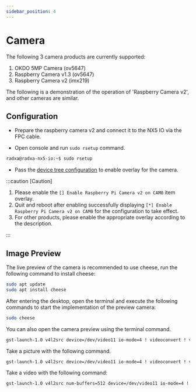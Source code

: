 ```yaml
---
sidebar_position: 4
---
```


# Camera

The following 3 camera products are currently supported:

1. OKDO 5MP Camera (ov5647)
2. Raspberry Camera v1.3 (ov5647)
3. Raspberry Camera v2 (imx219)

The following is a demonstration of the operation of 'Raspberry Camera v2', and other cameras are similar.

## Configuration

- Prepare the raspberry camera v2 and connect it to the NX5 IO via the FPC cable.

- Open console and run `sudo rsetup` command.

```bash
radxa@radxa-nx5-io:~$ sudo rsetup
```

- Pass the [device tree configuration](../radxa-os/sys-config/rsetup#overlays) to enable overlay for the camera.

:::caution [Caution]

1. Please enable the `[] Enable Raspberry Pi Camera v2 on CAM0` item overlay.
2. Quit and reboot after enabling successfully displaying `[*] Enable Raspberry Pi Camera v2 on CAM0` for the configuration to take effect.
3. For other products, please enable the appropriate overlay according to the description.

:::

## Image Preview

The live preview of the camera is recommended to use cheese, run the following command to install cheese:

```sh
sudo apt update
sudo apt install cheese
```

After entering the desktop, open the terminal and execute the following commands to start the implementation of the preview camera:

```sh
sudo cheese
```

You can also open the camera preview using the terminal command.

```bash
gst-launch-1.0 v4l2src device=/dev/video11 io-mode=4 ! videoconvert ! video/x-raw,format=NV12,width=1920,height=1080 ! xvimagesink
```

Take a picture with the following command.

```bash
gst-launch-1.0 v4l2src device=/dev/video11 io-mode=4 ! videoconvert ! video/x-raw,format=NV12,width=1920,height=1080 ! jpegenc ! multifilesink location=file.name.jpg
```

Take a video with the following command:

```bash
gst-launch-1.0 v4l2src num-buffers=512 device=/dev/video11 io-mode=4 ! videoconvert ! video/x-raw, format=NV12, width=1920, height=1080, framerate=30/1 ! tee name=t ! queue ! mpph264enc ! queue ! h264parse ! mpegtsmux ! filesink location=/home/radxa/file.name.mp4
```
